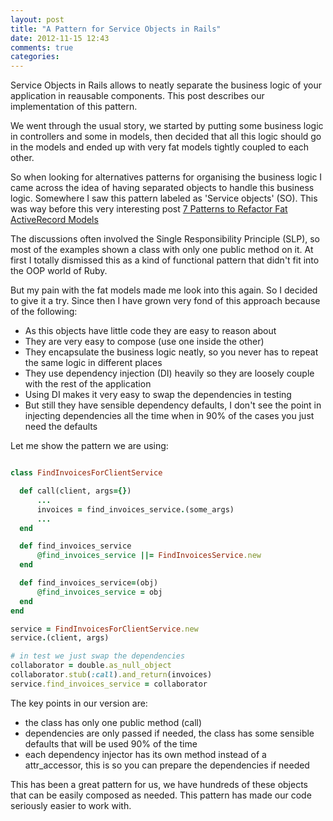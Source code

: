 ```yaml
---
layout: post
title: "A Pattern for Service Objects in Rails"
date: 2012-11-15 12:43
comments: true
categories: 
---
```



Service Objects in Rails allows to neatly separate the business logic of your application in reausable components. This post describes our implementation of this pattern.

We went through the usual story, we started by putting some business logic in controllers and some in models, then decided that all this logic should go in the models and ended up with very fat models tightly coupled to each other.

So when looking for alternatives patterns for organising the business logic I came across the idea of having separated objects to handle this business logic. Somewhere I saw this pattern labeled as 'Service objects' (SO). This was way before this very interesting post <a href="http://blog.codeclimate.com/blog/2012/10/17/7-ways-to-decompose-fat-activerecord-models/">7 Patterns to Refactor Fat ActiveRecord Models</a>

The discussions often involved the Single Responsibility Principle (SLP), so most of the examples shown a class with only one public method on it. At first I totally dismissed this as a kind of functional pattern that didn't fit into the OOP world of Ruby.

But my pain with the fat models made me look into this again. So I decided to give it a try. Since then I have grown very fond of this approach because of the following:


- As this objects have little code they are easy to reason about
- They are very easy to compose (use one inside the other)
- They encapsulate the business logic neatly, so you never has to repeat the same logic in different places
- They use dependency injection (DI) heavily so they are loosely couple with the rest of the application
- Using DI makes it very easy to swap the dependencies in testing
- But still they have sensible dependency defaults, I don't see the point in injecting dependencies all the time when in 90% of the cases you just need the defaults


Let me show the pattern we are using:

```ruby

class FindInvoicesForClientService

  def call(client, args={})
      ...
      invoices = find_invoices_service.(some_args)
      ...
  end

  def find_invoices_service
      @find_invoices_service ||= FindInvoicesService.new
  end

  def find_invoices_service=(obj)
      @find_invoices_service = obj
  end
end

service = FindInvoicesForClientService.new
service.(client, args)

# in test we just swap the dependencies
collaborator = double.as_null_object
collaborator.stub(:call).and_return(invoices)
service.find_invoices_service = collaborator

```

The key points in our version are:


- the class has only one public method (call)
- dependencies are only passed if needed, the class has some sensible defaults that will be used 90% of the time
- each dependency injector has its own method instead of a attr_accessor, this is so you can prepare the dependencies if needed

This has been a great pattern for us, we have hundreds of these objects that can be easily composed as needed. This pattern has made our code seriously easier to work with.

